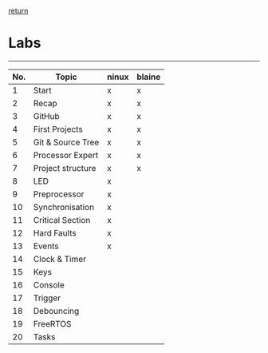 [return](./../README.md)
# Labs
---

| No. |Topic                  | ninux | blaine |
|-----|-----------------------|-------|--------|
| 1   | Start                 | x     | x      |
| 2   | Recap                 | x     | x      |
| 3   | GitHub                | x     | x      |
| 4   | First Projects        | x     | x      | 
| 5   | Git & Source Tree     | x     | x      |  
| 6   | Processor Expert      | x     | x      |  
| 7   | Project structure     | x     | x      |  
| 8   | LED                   | x     |        |  
| 9   | Preprocessor          | x     |        |  
| 10  | Synchronisation       | x     |        |  
| 11  | Critical Section      | x     |        |  
| 12  | Hard Faults           | x     |        |  
| 13  | Events                | x     |        |  
| 14  | Clock & Timer         |       |        |  
| 15  | Keys                  |       |        |  
| 16  | Console               |       |        |  
| 17  | Trigger               |       |        |  
| 18  | Debouncing            |       |        |  
| 19  | FreeRTOS              |       |        |  
| 20  | Tasks                 |       |        |  


